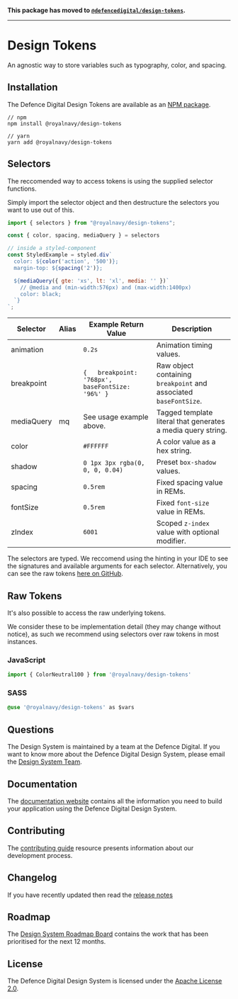 __This package has moved to [`@defencedigital/design-tokens`](https://www.npmjs.com/package/@defencedigital/design-tokens).__

----

# Design Tokens

An agnostic way to store variables such as typography, color, and spacing.

## Installation

The Defence Digital Design Tokens are available as an [NPM package](https://www.npmjs.com/package/@royalnavy/design-tokens).

```
// npm
npm install @royalnavy/design-tokens

// yarn
yarn add @royalnavy/design-tokens
```

## Selectors

The reccomended way to access tokens is using the supplied selector functions.

Simply import the selector object and then destructure the selectors you want to use out of this.

```javascript
import { selectors } from "@royalnavy/design-tokens";

const { color, spacing, mediaQuery } = selectors

// inside a styled-component
const StyledExample = styled.div`
  color: ${color('action', '500')};
  margin-top: ${spacing('2')};

  ${mediaQuery({ gte: 'xs', lt: 'xl', media: '' })`
    // @media and (min-width:576px) and (max-width:1400px)
    color: black;
  `}
`;
```

| Selector   | Alias | Example Return Value                               | Description                                                       |
|------------|-------|----------------------------------------------------|-------------------------------------------------------------------|
| animation  |       | `0.2s`                                             | Animation timing values.                                          |
| breakpoint |       | `{   breakpoint: '768px',   baseFontSize: '96%' }` | Raw object containing `breakpoint` and associated `baseFontSize`. |
| mediaQuery | mq    |  See usage example above.                                                  | Tagged template literal that generates a media query string.      |
| color      |       | `#FFFFFF`                                          | A color value as a hex string.                                    |
| shadow     |       | `0 1px 3px rgba(0, 0, 0, 0.04)`                    | Preset `box-shadow` values.                                       |
| spacing    |       | `0.5rem`                                           | Fixed spacing value in REMs.                                      |
| fontSize   |       | `0.5rem`                                           | Fixed `font-size` value in REMs.                                  |
| zIndex     |       | `6001`                                             | Scoped `z-index` value with optional modifier.                    |

The selectors are typed. We reccomend using the hinting in your IDE to see the signatures and available arguments for each selector. Alternatively, you can see the raw tokens [here on GitHub](https://github.com/defencedigital/mod-uk-design-system/tree/master/packages/design-tokens/src/tokens).

## Raw Tokens

It's also possible to access the raw underlying tokens.

We consider these to be implementation detail (they may change without notice), as such we recommend using selectors over raw tokens in most instances.

### JavaScript

```javascript
import { ColorNeutral100 } from '@royalnavy/design-tokens'
```

### SASS

```css
@use '@royalnavy/design-tokens' as $vars
```

## Questions

The Design System is maintained by a team at the Defence Digital. If you want to know more about the Defence Digital Design System, please email the [Design System Team](mailto:design-system@royalnavy.io).

## Documentation

The [documentation website](https://docs.royalnavy.io/) contains all the information you need to build your application using the Defence Digital Design System.

## Contributing

The [contributing guide](https://github.com/defencedigital/mod-uk-design-system/blob/master/docs/contributing.md) resource presents information about our development process. 

## Changelog

If you have recently updated then read the [release notes](https://github.com/defencedigital/mod-uk-design-system/releases)

## Roadmap

The [Design System Roadmap Board](https://github.com/defencedigital/mod-uk-design-system/projects/7) contains the work that has been prioritised for the next 12 months.

## License

The Defence Digital Design System is licensed under the [Apache License 2.0](https://github.com/defencedigital/mod-uk-design-system/blob/master/LICENSE).
